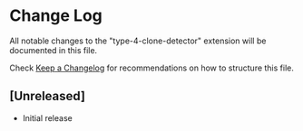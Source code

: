 # Change Log

All notable changes to the "type-4-clone-detector" extension will be documented in this file.

Check [Keep a Changelog](http://keepachangelog.com/) for recommendations on how to structure this file.

## [Unreleased]

- Initial release